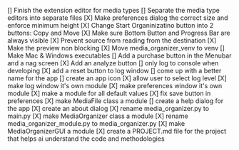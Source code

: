 [] Finish the extension editor for media types
[] Separate the media type editors into separate files
[X] Make preferences dialog the correct size and enforce minimum height
[X] Change Start Organinizatino button into 2 buttons: Copy and Move
[X] Make sure Bottom Button and Progress Bar are always visible
[X] Prevent source from reading from the destination
[X] Make the preview non blocking
[X] Move media_organizer_venv to venv
[] Make Mac & Windows executables
[] Add a purchase button in the Menubar and a nag screen
[X] Add an analyze button
[] only log to console when developing
[X] add a reset button to log window
[] come up with a better name for the app
[] create an app icon
[X] allow user to select log level
[X] make log window it's own module
[X] make preferences window it's own module
[X] make a module for all default values
[X] fix save button in preferences
[X] make MediaFile class a module
[] create a help dialog for the app
[X] create an about dialog
[X] rename media_organizer.py to main.py
[X] make MediaOrganizer class a module
[X] rename media_organizer_module.py to media_organizer.py
[X] make MediaOrganizerGUI a module
[X] create a PROJECT.md file for the project that helps ai understand the code and methodologies
